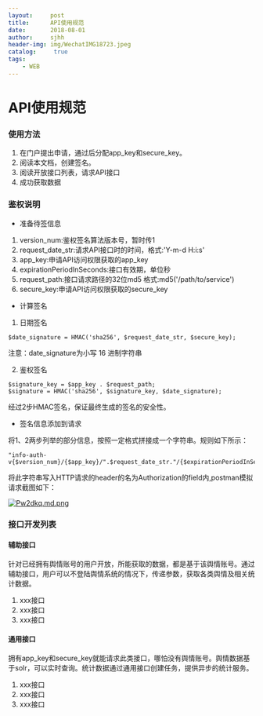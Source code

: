 ```yaml
---
layout:     post
title:      API使用规范
date:       2018-08-01
author:     sjhh
header-img: img/WechatIMG18723.jpeg
catalog: 	 true
tags:
    - WEB
---
```


# API使用规范

### 使用方法

1. 在门户提出申请，通过后分配app_key和secure_key。
2. 阅读本文档，创建签名。
3. 阅读开放接口列表，请求API接口
4. 成功获取数据

### 鉴权说明

- 准备待签信息

1. version_num:鉴权签名算法版本号，暂时传1
2. request_date_str:请求API接口时的时间，格式:'Y-m-d H:i:s'
3. app_key:申请API访问权限获取的app_key
4. expirationPeriodInSeconds:接口有效期，单位秒
5. request_path:接口请求路径的32位md5 格式:md5('/path/to/service')
6. secure_key:申请API访问权限获取的secure_key

- 计算签名

1. 日期签名

```
$date_signature = HMAC('sha256', $request_date_str, $secure_key);
```
注意：date_signature为小写 16 进制字符串


2. 鉴权签名

```
$signature_key = $app_key . $request_path;
$signature = HMAC('sha256', $signature_key, $date_signature);

```
经过2步HMAC签名，保证最终生成的签名的安全性。

- 签名信息添加到请求

将1、2两步列举的部分信息，按照一定格式拼接成一个字符串。规则如下所示：

```
"info-auth-v{$version_num}/{$app_key}/".$request_date_str."/{$expirationPeriodInSeconds}/{$request_path}/{$signature}"
```
将此字符串写入HTTP请求的header的名为Authorization的field内,postman模拟请求截图如下：

[![Pw2dkq.md.png](https://s1.ax1x.com/2018/08/01/Pw2dkq.md.png)](https://imgchr.com/i/Pw2dkq)


### 接口开发列表

#### 辅助接口
针对已经拥有舆情账号的用户开放，所能获取的数据，都是基于该舆情账号。通过辅助接口，用户可以不登陆舆情系统的情况下，传递参数，获取各类舆情及相关统计数据。

1. xxx接口
2. xxx接口
3. xxx接口

#### 通用接口

拥有app_key和secure_key就能请求此类接口，哪怕没有舆情账号。舆情数据基于solr，可以实时查询。统计数据通过通用接口创建任务，提供异步的统计服务。

1. xxx接口
2. xxx接口
3. xxx接口

